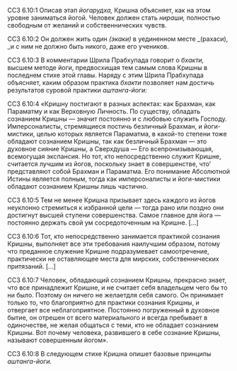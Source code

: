 ССЗ 6.10:1	Описав этап _йогарудха,_ Кришна объясняет, как на этом уровне заниматься йогой. Человек должен стать _нираши,_ полностью свободным от желаний и собственнических чувств.

ССЗ 6.10:2	Он должен жить один _(экаки)_ в уединенном месте _(рахаси), _и с ним не должно быть никого, даже его учеников.

ССЗ 6.10:3	В комментарии Шрила Прабхупада говорит о _бхакти,_ высшем методе йоги, предвосхищая тем самым слова Кришны в последнем стихе этой главы. Наряду с этим Шрила Прабхупада объясняет, каким образом практика _бхакти_ позволяет нам достичь результатов суровой практики _аштанга-йоги:_

ССЗ 6.10:4	«Кришну постигают в разных аспектах: как Брахман, как Параматму и как Верховную Личность. По существу, обладать сознанием Кришны — значит постоянно и с любовью служить Господу. Имперсоналисты, стремящиеся постичь безличный Брахман, и йоги-мистики, целью которых является Параматма, в какой-то степени тоже обладают сознанием Кришны, так как безличный Брахман — это духовное сияние Кришны, а Сверхдуша — Его всепронизывающая, всемогущая экспансия. Но тот, кто непосредственно служит Кришне, считается лучшим из йогов, поскольку знает в совершенстве, что' представляют собой Брахман и Параматма. Его понимание Абсолютной Истины является полным, тогда как имперсоналисты и йоги-мистики обладают сознанием Кришны лишь частично.

ССЗ 6.10:5	Тем не менее Кришна призывает здесь каждого из йогов неуклонно стремиться к избранной цели — тогда рано или поздно они достигнут высшей ступени совершенства. Самое главное для йога — постоянно держать свой ум сосредоточенным на Кришне. [...]

ССЗ 6.10:6	Тот, кто непосредственно занимается практикой сознания Кришны, выполняет все эти требования наилучшим образом, потому что преданное служение Кришне подразумевает самоотречение, практически не оставляющее места для мирских, собственнических притязаний. [...]

ССЗ 6.10:7	Человек, обладающий сознанием Кришны, прекрасно знает, что все принадлежит Кришне, и не считает себя владельцем чего бы то ни было. Поэтому он ничего не желаетдля себя самого. Он принимает только то, что благоприятно для практики сознания Кришны, и отвергает все неблагоприятное. Постоянно погруженный в духовное бытие, он отрешен от всего материального и всегда пребывает в одиночестве, не желая общаться с теми, кто не обладает сознанием Кришны. Вот почему человека, развившего в себе сознание Кришны, называют совершенным йогом».

ССЗ 6.10:8	В следующем стихе Кришна опишет базовые принципы _аштанга-йоги._
